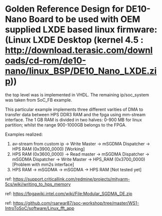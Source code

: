 # Golden Reference Design for DE10-Nano Board to be used with OEM supplied LXDE based linux firmware: (Linux LXDE Desktop (kernel 4.5 : http://download.terasic.com/downloads/cd-rom/de10-nano/linux_BSP/DE10_Nano_LXDE.zip))

the top level was is implemented in VHDL. The remaining ip/soc_system was taken from SoC_FB example.

This particular example implements three different varities of DMA to transfer data  between HPS DDR3 RAM and the fpga using mm-stream interface.
The 1 GB RAM is divided in two halves: 0-900 MB for linux partition; whilst the range 900-1000GB belongs to the FPGA.

Examples realized:
1. av-stream from custom ip -> Write Master -> mSGDMA Dispatcher -> HPS RAM (0x3900_0000) [Working]
2. HPS RAM (0x3600_0000) -> Read master -> mSGDMA Dispatcher -> mSGDMA Dispatcher -> Write Master -> HPS_RAM (0x3700_0000) [Problem with mm2s interface]
3. HPS RAM -> mSGDMA -> mSGDMA -> HPS RAM [Not tested yet]

ref: https://support.criticallink.com/redmine/projects/mityarm-5cs/wiki/writing_to_hps_memory

ref: https://fpgawiki.intel.com/wiki/File:Modular_SGDMA_DE.zip

ref: https://github.com/rsarwar87/soc-workshop/tree/master/WS1-IntroToSoC/software/Linux_fft_app
